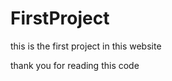 # FirstProject
this is the first project in this website

 <Coder> thank you for reading this code </Coder>
